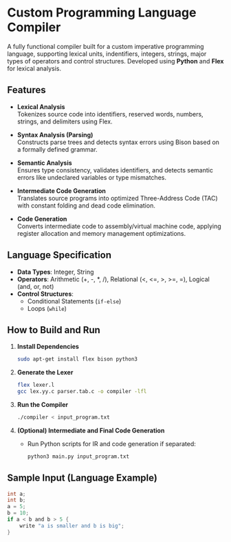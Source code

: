 
# Custom Programming Language Compiler

A fully functional compiler built for a custom imperative programming language, supporting lexical units, indentifiers, integers, strings, major types of operators and control structures.
Developed using **Python** and **Flex** for lexical analysis.

## Features

- **Lexical Analysis**  
  Tokenizes source code into identifiers, reserved words, numbers, strings, and delimiters using Flex.

- **Syntax Analysis (Parsing)**  
  Constructs parse trees and detects syntax errors using Bison based on a formally defined grammar.

- **Semantic Analysis**  
  Ensures type consistency, validates identifiers, and detects semantic errors like undeclared variables or type mismatches.

- **Intermediate Code Generation**  
  Translates source programs into optimized Three-Address Code (TAC) with constant folding and dead code elimination.

- **Code Generation**  
  Converts intermediate code to assembly/virtual machine code, applying register allocation and memory management optimizations.

## Language Specification

- **Data Types**: Integer, String
- **Operators**: Arithmetic (+, -, *, /), Relational (<, <=, >, >=, =), Logical (and, or, not)
- **Control Structures**:  
  - Conditional Statements (`if-else`)  
  - Loops (`while`)  

## How to Build and Run

1. **Install Dependencies**
   ```bash
   sudo apt-get install flex bison python3
   ```

2. **Generate the Lexer**
   ```bash
   flex lexer.l
   gcc lex.yy.c parser.tab.c -o compiler -lfl
   ```

3. **Run the Compiler**
   ```bash
   ./compiler < input_program.txt
   ```

4. **(Optional) Intermediate and Final Code Generation**
   - Run Python scripts for IR and code generation if separated:
     ```bash
     python3 main.py input_program.txt
     ```

## Sample Input (Language Example)

```c
int a;
int b;
a = 5;
b = 10;
if a < b and b > 5 {
    write "a is smaller and b is big";
}

```
